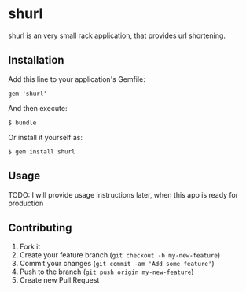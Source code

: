 # shurl

shurl is an very small rack application, that provides url shortening.

## Installation

Add this line to your application's Gemfile:

    gem 'shurl'

And then execute:

    $ bundle

Or install it yourself as:

    $ gem install shurl

## Usage

TODO: I will provide usage instructions later, when this app is ready for production

## Contributing

1. Fork it
2. Create your feature branch (`git checkout -b my-new-feature`)
3. Commit your changes (`git commit -am 'Add some feature'`)
4. Push to the branch (`git push origin my-new-feature`)
5. Create new Pull Request
